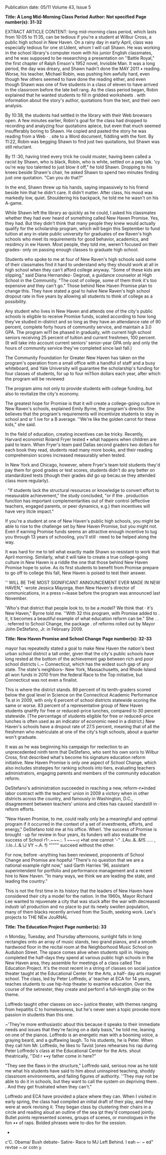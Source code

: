 Publication date: 05/11
Volume 43, Issue 5

**Title: A Long Mid-Morning Class Period**
**Author: Not specified**
**Page number(s): 31-32**

EXTRACT ARTICLE CONTENT:
long 
mid-morning 
class 
period, which lasts from 10:05 
to 11:35, can be tedious if you're 
a student at Wilbur Cross, a public high 
school in New Haven. On a rainy day in 
early April, class was especially tedious 
for one st:Udent, whom I will call Shawn. 
He was working in the school library's 
computer room with his junior English 
classmates, and he was supposed to be 
researching a presentation on ''Battle 
Royal," the first chapter of Ralph 
Emson's 1952 novel, Invisible Man. 
It was a long period, the day was 
dreary, and Shawn hadn't done the 
MAY 2011 
• 
reading. Worse, his teacher, Michael 
Robin, was pushing him awfully hard, 
even though few others seemed to 
have done the reading either, and even 
though Shawn was one of five students 
in a class of eleven to have arrived in the 
classroom before the late bell rang. As 
the class period began, Robin explained 
that he wanted students to fill in gridded 
worksheets . with information about the 
story's author, quotations from the text, 
and their own analysis. 

By 10:38, the students had settled 
in the library with their Web browsers 
open. A few minutes earlier, Robin's goal 
for the class had dropped to recording 
and analyzing four quotations apiece, 
but even that much seemed insufferably 
boring to Shawn. He copied and pasted 
the story he was reading from a Web · 
. site to a Word document, fiddling with 
the font. By 11:22, Robin was begging 
Shawn to find just two quotations, but 
Shawn was still reluctant. 

By 11 :30, having tried every trick he 
could muster, having been called a racist 
by Shawn, who is black, Robin, who is 
white, settled on a pep talk. 'cy ou're way 
too talented to just blow it off," he told 
Shawn. Dropping to his knees beside 
Shawn's chair, he asked Shawn to spend 
two minutes finding just one quotation. 
"Can you do that?" 

In the end, Shawn threw up his 
hands, saying impassively to his friend 
beside him that he didn't care. It didn't 
matter. After class, his mood was 
markedly low, quiet. Shouldering his 
backpack, he told me he wasn't on his 
A-game. 

While Shawn left the library as 
quickly as he could, I asked his classmates 
whether they had ever heard of 
something called New Haven Promise. 
Yes, they had. But they didn't think that 
many people they knew would actually 
qualify for the scholarship program, 
which will begin this September to fund 
tuition at any in-state public university 
for graduates of 
ew Raven's high 
schools who meet its requirements for 
good behavior, academics, and residmcy 
in 
ew Haven. Most people, they told 
me, weren't focused on their grades-
only on passing enough classes to 
graduate high school. 

Students who spoke to me at four 
of New Raven's high schools said 
some of their classmates find it hard to 
understand why they should work at all 
in high school when they can't afford 
college anyway. "Some of these kids 
are slipping," said Diana Hernandez-
Degroat, a guidance counselor at High 
School in the Community. "The cost 
of college, some of them think it's too 
expensive and they can't go." Those 
behind New Haven Promise plan to 
change this. They have stated a goal to 
halve New Raven's high school dropout 
rate in five years by allowing all students 
to think of college as a possibility. 

Any student who lives in New 
Haven and attends one of the city's 
public schools is eligible to receive 
Promise funds, scaled according to how 
long they've studied in-district 
and 
so long as they have an attendance rate 
of 90 percent, complete forty hours 
of community service, and maintain a 
3.0 GPA. The program wi11 be phased 
in gradually, with current high school 
seniors receiving 25 percent of tuition 
and current freshmen, 100 percent. (It 
will take into account current seniors' 
senior-year GPA only and only the hours 
of community service they've completed 
since 
last 
fall.) 

The 
Community 
Foundation for Greater New Haven has 
taken on the program's operation from a 
small office with a handful of staff and 
a busy whiteboard, and Yale University 
will guarantee the scholarship's funding 
for four classes of students, for up to 
four mi11ion dollars each year, after 
which the program will be reviewed 

The program aims not only to provide 
students with college funding, but also 
to revitalize the city's economy. 

The greatest hope for Promise is 
that it will create a college-going culture 
in New Raven's schools, explained 
Emily Byrne, the program's director. She 
believes that the program's requirements 
will incentivize students to stay in school 
and sr 1 ive for a B average. ''We're like the 
golden carrot for these kids," she said. 

In the field of education, creating 
incentives 
can be 
tricky. 
Recently, 
Harvard economist Roland Fryer tested 
• what happens when children are paid 
to learn. When Fryer's team paid Dallas 
second graders two dollars for each book 
they read, students read many more 
books, and their reading comprehension 
scores increased measurably when tested. 

In New York and Chicago, however, 
where Fryer's team told students they'd 
pay them for good grades or test 
scores, students didn't do any better on 
standardized tests (though their grades 
did go up becau.se they attended class 
more regularly). 

· "If students lack the structural 
resources or knowledge to convert 
effort to measurable achievement," 
the 
study 
concluded, "or if 
the . 
production 
function 
has 
important 
complementarities out of their control 
(effective teachers, engaged parents, or 
peer dynamics, e.g.) then incentives will 
have very litcle impact." 

If you're a student at one of New 
Haven's public high schools, you might 
be able to rise to the challenge set by 
New Haven Promise, but you might not. 
Even if earning Promise funds seems an 
attractive enough incentive to tug you 
through 13 years of schooling, you'll still 
· need to be helped along the way. 

It was hard for me to tell what 
exactly made Shawn so resistant to work 
that April morning. Similarly, what it will 
take to create a true college-going culture 
in New Haven is a riddle 
the one that 
those behind New Haven Promise hope 
to solve. As its first students to benefit 
from Promise prepare to go off to 
college this fall, New Haven is poised to 
test their answer. 

'' 
WILL 
BE 
THE 
MOST 
SIGNIFICANT 
ANNOUNCEMENT EVER MADE 
IN NEW HAVEN," ·wrote Jessica 
Mayorga, then New Haven's director 
of communications, in a press r~lease 
before the program was announced last 
November. 

'Who's that district that people 
look to, to be a model? We think that · 
it's New Haven," Byrne told me. ''With 
32 
this program, with Promise added to 
. it, it becomes a beautiful example of 
what education reform can be." She 
. . 
. 
referred to School Change, the package . 
of reforms rolled out by Mayor John 
DeStefano, Jr. in February 2009. 


**Title: New Haven Promise and School Change**
**Page number(s): 32-33**

mayor has repeatedly stated a goal to 
make New Haven the nation's best urban 
school district 
a tall order, given that 
the city's public schools have long rested 
at the bottom of the achievement gap 
between rich and poor school districts i..~ 
Connecticut, which has the widest such 
gap of any state. The state's neighbors-
New York, Massachusetts, and Rhode 
Island 
all won funds in 2010 from the 
federal Race to the Top initiative, but 
Connecticut was not even a finalist. 

This is where the district stands. 
89 percent of its tenth-graders scored 
below the goal level in Science on the 
Connecticut Academic Performance Te.st 
in 2009, with only 6 percent of school 
districts statewide scoring the same or 
worse. 83 percent of a representative 
group of New Haven students qnaHfy 
for 
free or reduced-price lunches, 
compared to 30 percent statewide. (The 
percentage of students eligible for free 
or reduced-price lunches is often used 
as an indicator of economic need in a 
district.) New Haven's schools have a 
dropout rate of 27.5 percent, meaning 
that of all the freshmen who matriculate 
at one of the city's high schools, about a 
quarter won't graduate. 

It was 
as 
he was 
beginning 
his 
campaign for reelection to an 
unprecedented 
ninth 
term 
that 
DeStefano, who sent his own soris to 
Wilbur Cross, first described what's 
become his signature education reform 
initiative. New Haven Promise is only 
one aspect of School Change, which 
also includes strategies for ranking 
schools into tiers, evaluating teachers 
administrators, 
engaging 
parents and members of the community 
education 
reform. 

DeStefano's 
administration succeeded in reaching 
a new, reform-n•inded labor contract 
with the teachers' union in 2009 
a 
victory when in other districts across the 
country, and famously in Washington, 
D.C., disagreement between teachers' 
unions and cities has caused standstill in 
· reform efforts. 

"New Haven Promise, to me, could 
really only be a meaningful and optimal 
program if it occurred in the context 
of a set of investtnents, efforts, and 
energy," DeStefano told me at his office. 
Wherl. 'the success of Promise is brought 
· up for review in four years, its funders 
will also evaluate the success of School 
r1-.~~~.:. 
1 ~~~~~..;~~ •hat one cannot 
'-" .LAu..&..&fS ..... , 
.l.lo..I..&.\J VY ~.A. f) 
""""" 
succeed without the other. 

For now, before -anything has been 
reviewed, proponents of School Change 
and Promise are hopeful "There's no 
question that we are a national example 
right now," said Garth Harries '96, 
assistant superintendent for portfolio 
and performance management and a 
recent hire to New Haven. "In many 
ways, we think we are leading the state, 
and leading the country." 

This is not the first time in its 
history that the leaders of New Haven 
have considered their city a model for 
the nation. In the 1960s, Mayor Richard 
Lee wanted to rejuvenate a city that 
was stuck after the war with decreased 
industr ia1 production and no place to 
put its newly swollen population, many 
of them blacks recently arrived from the 
South, seeking work. Lee's projects to 
THE NEw JouRNAL 


**Title: The Education Project**
**Page number(s): 33**

n Monday, Tuesday, and Thursday 
afternoons, sunlight falls in long 
rectangles onto an array of music 
stands, two grand pianos, and a smooth 
hardwood floor in the recital room 
at the Neighborhood Music School 
on Audubon Street. The space comes 
alive when students spill in. Having 
completed the half-days they spend at 
various public high schools in the New 
Haven area, they assemble for meetings 
of a class called The Education Project. 
It's the most recent in a string of classes 
on social justice theater taught at the 
Educational Center for the Arts, a half-
day arts magnet school. The class, led by 
Peter Loffredo, a' teacher at ECA for 14 
years, teaches students to use hip-hop 
theater to examine education. Over the 
course of the setnester, they create and 
perforn1 a full-length play on the theme. 

Loffredo 
taught 
other 
classes on soc~ justice theater, with 
themes ranging from hepatitis C to 
homelessness, but he's never seen a topic 
provoke more passion in students than 
this one. 

~'They're more enthusiastic 
about this because it speaks to their 
immediate needs and issues that they're 
facing on a daily basis," he told me, 
leaning on one of the pianos. Loffredo 
is an energetic man with a booming 
voice, a graying beard, and a guffawing 
laugh. To his students, he is Peter. When 
they call him Mr. Loffredo, he likes to 
Tavist ]ones rehearses his rap during Peter Loffredo's class at the 
Educational Center for the Arts. 
shout theatrically, ''Did r ••y father come 
in here?" 

"They see the flaws in the structure," 
Loffredo said, serious now as he told me 
what his students have said to him about 
uninspired teaching, shoddy classroom 
environments, and failing figures of 
authority. ''They may not be able to do 
it in schools, but they want to call the 
system on depriving them . . And they get 
frustrated when they can't." 

Loffredo and ECA have provided a 
place where they can. When I visited in 
early spring, the class had compiled an 
initial draft of their play, and they were 
at work revising it. They began class 
by clustering their chairs in a circle and 
reading aloud an outline of the sea ipt 
they'd composed jointly. Bullet points 
represented scenes, groups of scenes, or 
monologues in the fon •• of raps. Bolded 
phrases were to-dos for the session. 

-
c'C. Obama/ Bush debate- Satire-
Race to MJ Left Behind. I eah 
~· 
~ 
ed" 
revtse ~.or cotn 
y.